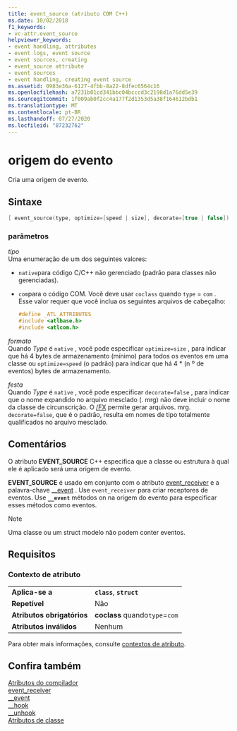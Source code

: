 ```yaml
---
title: event_source (atributo COM C++)
ms.date: 10/02/2018
f1_keywords:
- vc-attr.event_source
helpviewer_keywords:
- event handling, attributes
- event logs, event source
- event sources, creating
- event_source attribute
- event sources
- event handling, creating event source
ms.assetid: 0983e36a-6127-4fbb-8a22-8dfec6564c16
ms.openlocfilehash: a7231b01cd341bbc04bcccd3c2198d1a76dd5e39
ms.sourcegitcommit: 1f009ab0f2cc4a177f2d1353d5a38f164612bdb1
ms.translationtype: MT
ms.contentlocale: pt-BR
ms.lasthandoff: 07/27/2020
ms.locfileid: "87232762"
---
```

# <a name="event_source"></a>origem do evento

Cria uma origem de evento.

## <a name="syntax"></a>Sintaxe

```cpp
[ event_source(type, optimize=[speed | size], decorate=[true | false]) ]
```

### <a name="parameters"></a>parâmetros

*tipo*<br/>
Uma enumeração de um dos seguintes valores:

- `native`para código C/C++ não gerenciado (padrão para classes não gerenciadas).

- `com`para o código COM. Você deve usar `coclass` quando `type` = `com` . Esse valor requer que você inclua os seguintes arquivos de cabeçalho:

    ```cpp
    #define _ATL_ATTRIBUTES
    #include <atlbase.h>
    #include <atlcom.h>
    ```

*formato*<br/>
Quando *Type* é `native` , você pode especificar `optimize=size` , para indicar que há 4 bytes de armazenamento (mínimo) para todos os eventos em uma classe ou `optimize=speed` (o padrão) para indicar que há 4 * (n º de eventos) bytes de armazenamento.

*festa*<br/>
Quando *Type* é `native` , você pode especificar `decorate=false` , para indicar que o nome expandido no arquivo mesclado (. mrg) não deve incluir o nome da classe de circunscrição. O [/FX](../../build/reference/fx-merge-injected-code.md) permite gerar arquivos. mrg. `decorate=false`, que é o padrão, resulta em nomes de tipo totalmente qualificados no arquivo mesclado.

## <a name="remarks"></a>Comentários

O atributo **EVENT_SOURCE** C++ especifica que a classe ou estrutura à qual ele é aplicado será uma origem de evento.

**EVENT_SOURCE** é usado em conjunto com o atributo [event_receiver](event-receiver.md) e a palavra-chave [__event](../../cpp/event.md) . Use `event_receiver` para criar receptores de eventos. Use **`__event`** métodos on na origem do evento para especificar esses métodos como eventos.

> [!NOTE]
> Uma classe ou um struct modelo não podem conter eventos.

## <a name="requirements"></a>Requisitos

### <a name="attribute-context"></a>Contexto de atributo

|||
|-|-|
|**Aplica-se a**|**`class`**, **`struct`**|
|**Repetível**|Não|
|**Atributos obrigatórios**|**coclass** quando`type`=`com`|
|**Atributos inválidos**|Nenhum|

Para obter mais informações, consulte [contextos de atributo](cpp-attributes-com-net.md#contexts).

## <a name="see-also"></a>Confira também

[Atributos do compilador](compiler-attributes.md)<br/>
[event_receiver](event-receiver.md)<br/>
[__event](../../cpp/event.md)<br/>
[__hook](../../cpp/hook.md)<br/>
[__unhook](../../cpp/unhook.md)<br/>
[Atributos de classe](class-attributes.md)
